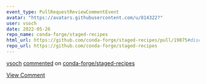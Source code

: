 ```yaml
---
event_type: PullRequestReviewCommentEvent
avatar: "https://avatars.githubusercontent.com/u/814322?"
user: vsoch
date: 2022-05-26
repo_name: conda-forge/staged-recipes
html_url: https://github.com/conda-forge/staged-recipes/pull/19075#discussion_r883010408
repo_url: https://github.com/conda-forge/staged-recipes
---
```


<a href='https://github.com/vsoch' target='_blank'>vsoch</a> <a href='https://github.com/conda-forge/staged-recipes/pull/19075#discussion_r883010408' target='_blank'>commented</a> on <a href='https://github.com/conda-forge/staged-recipes' target='_blank'>conda-forge/staged-recipes</a>

<a href='https://github.com/conda-forge/staged-recipes/pull/19075#discussion_r883010408' target='_blank'>View Comment</a>